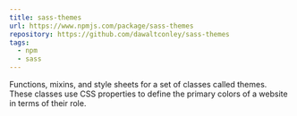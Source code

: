 ```yaml
---
title: sass-themes
url: https://www.npmjs.com/package/sass-themes
repository: https://github.com/dawaltconley/sass-themes
tags:
  - npm
  - sass
---
```


Functions, mixins, and style sheets for a set of classes called themes. These 
classes use CSS properties to define the primary colors of a website in terms 
of their role.
